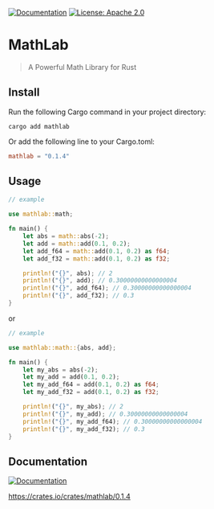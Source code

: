 [![Documentation](https://img.shields.io/badge/Documentation-version%200.1.4-blue.svg)](https://crates.io/crates/mathlab/0.1.4) [![License: Apache 2.0](https://img.shields.io/badge/License-Apache%202.0-blue.svg)](https://choosealicense.com/licenses/apache-2.0/)

# MathLab

> A Powerful Math Library for Rust

## Install

Run the following Cargo command in your project directory:

```shell
cargo add mathlab
```

Or add the following line to your Cargo.toml:

```toml
mathlab = "0.1.4"
```

## Usage

```rust
// example

use mathlab::math;

fn main() {
    let abs = math::abs(-2);
    let add = math::add(0.1, 0.2);
    let add_f64 = math::add(0.1, 0.2) as f64;
    let add_f32 = math::add(0.1, 0.2) as f32;

    println!("{}", abs); // 2
    println!("{}", add); // 0.30000000000000004
    println!("{}", add_f64); // 0.30000000000000004
    println!("{}", add_f32); // 0.3
}
```

or

```rust
// example

use mathlab::math::{abs, add};

fn main() {
    let my_abs = abs(-2);
    let my_add = add(0.1, 0.2);
    let my_add_f64 = add(0.1, 0.2) as f64;
    let my_add_f32 = add(0.1, 0.2) as f32;

    println!("{}", my_abs); // 2
    println!("{}", my_add); // 0.30000000000000004
    println!("{}", my_add_f64); // 0.30000000000000004
    println!("{}", my_add_f32); // 0.3
}
```

## Documentation

[![Documentation](https://img.shields.io/badge/Documentation-version%200.1.4-blue.svg)](https://crates.io/crates/mathlab/0.1.4)

https://crates.io/crates/mathlab/0.1.4
